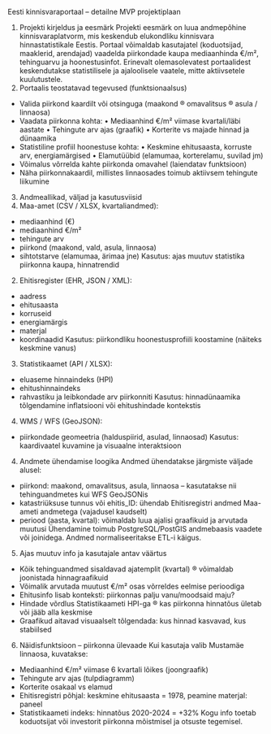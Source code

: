 Eesti kinnisvaraportaal – detailne MVP projektiplaan
1. Projekti kirjeldus ja eesmärk
Projekti eesmärk on luua andmepõhine kinnisvaraplatvorm, mis keskendub elukondliku kinnisvara
hinnastatistikale Eestis. Portaal võimaldab kasutajatel (koduotsijad, maaklerid, arendajad) vaadelda
piirkondade kaupa mediaanhinda €/m², tehinguarvu ja hoonestusinfot. Erinevalt olemasolevatest
portaalidest keskendutakse statistilisele ja ajaloolisele vaatele, mitte aktiivsetele kuulutustele.
2. Portaalis teostatavad tegevused (funktsionaalsus)
- Valida piirkond kaardilt või otsinguga (maakond ® omavalitsus ® asula / linnaosa)
- Vaadata piirkonna kohta:
• Mediaanhind €/m² viimase kvartali/läbi aastate
• Tehingute arv ajas (graafik)
• Korterite vs majade hinnad ja dünaamika
- Statistiline profiil hoonestuse kohta:
• Keskmine ehitusaasta, korruste arv, energiamärgised
• Elamutüübid (elamumaa, korterelamu, suvilad jm)
- Võimalus võrrelda kahte piirkonda omavahel (laiendatav funktsioon)
- Näha piirkonnakaardil, millistes linnaosades toimub aktiivsem tehingute liikumine
3. Andmeallikad, väljad ja kasutusviisid
1. Maa-amet (CSV / XLSX, kvartaliandmed):
- mediaanhind (€)
- mediaanhind €/m²
- tehingute arv
- piirkond (maakond, vald, asula, linnaosa)
- sihtotstarve (elamumaa, ärimaa jne)
Kasutus: ajas muutuv statistika piirkonna kaupa, hinnatrendid
2. Ehitisregister (EHR, JSON / XML):
- aadress
- ehitusaasta
- korruseid
- energiamärgis
- materjal
- koordinaadid
Kasutus: piirkondliku hoonestusprofiili koostamine (näiteks keskmine vanus)
3. Statistikaamet (API / XLSX):
- eluaseme hinnaindeks (HPI)
- ehitushinnaindeks
- rahvastiku ja leibkondade arv piirkonniti
Kasutus: hinnadünaamika tõlgendamine inflatsiooni või ehitushindade kontekstis
4. WMS / WFS (GeoJSON):
- piirkondade geomeetria (halduspiirid, asulad, linnaosad)
Kasutus: kaardivaatel kuvamine ja visuaalne interaktsioon
4. Andmete ühendamise loogika
Andmed ühendatakse järgmiste väljade alusel:
- piirkond: maakond, omavalitsus, asula, linnaosa – kasutatakse nii tehinguandmetes kui WFS
GeoJSONis
- katastriüksuse tunnus või ehitis_ID: ühendab Ehitisregistri andmed Maa-ameti andmetega (vajadusel
kaudselt)
- periood (aasta, kvartal): võimaldab luua ajalisi graafikuid ja arvutada muutusi
Ühendamine toimub PostgreSQL/PostGIS andmebaasis vaadete või joinidega. Andmed normaliseeritakse
ETL-i käigus.
5. Ajas muutuv info ja kasutajale antav väärtus
- Kõik tehinguandmed sisaldavad ajatemplit (kvartal) ® võimaldab joonistada hinnagraafikuid
- Võimalik arvutada muutust €/m² osas võrreldes eelmise perioodiga
- Ehitusinfo lisab konteksti: piirkonnas palju vanu/moodsaid maju?
- Hindade võrdlus Statistikaameti HPI-ga ® kas piirkonna hinnatõus ületab või jääb alla keskmise
- Graafikud aitavad visuaalselt tõlgendada: kus hinnad kasvavad, kus stabiilsed
6. Näidisfunktsioon – piirkonna ülevaade
Kui kasutaja valib Mustamäe linnaosa, kuvatakse:
- Mediaanhind €/m² viimase 6 kvartali lõikes (joongraafik)
- Tehingute arv ajas (tulpdiagramm)
- Korterite osakaal vs elamud
- Ehitisregistri põhjal: keskmine ehitusaasta = 1978, peamine materjal: paneel
- Statistikaameti indeks: hinnatõus 2020-2024 = +32%
Kogu info toetab koduotsijat või investorit piirkonna mõistmisel ja otsuste tegemisel.